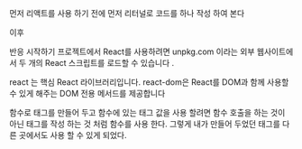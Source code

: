 먼저 리액트를 사용 하기 전에 먼저 리터널로 코드를 하나 작성 하여 본다

이후

반응 시작하기
프로젝트에서 React를 사용하려면 unpkg.com 이라는 외부 웹사이트에서 두 개의 React 스크립트를 로드할 수 있습니다 .

react 는 핵심 React 라이브러리입니다.
react-dom은 React를 DOM과 함께 사용할 수 있게 해주는 DOM 전용 메서드를 제공합니다

함수로 태그를 만들어 두고 함수에 있는 태그 값을 사용 할려면 함수 호출을 하는 것이 아닌 태그를 작성 하는 것 처럼 함수를 사용 한다. 그렇게 내가 만들어 두었던 태그를 다른 곳에서도 사용 할 수 있게 되었다.